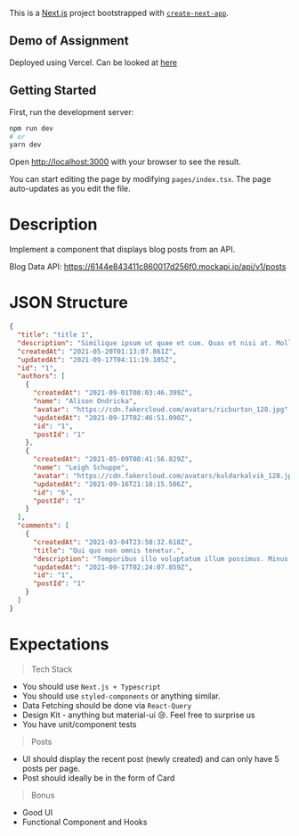 This is a [Next.js](https://nextjs.org/) project bootstrapped with [`create-next-app`](https://github.com/vercel/next.js/tree/canary/packages/create-next-app).

## Demo of Assignment 

Deployed using Vercel. Can be looked at [here](https://tactable-interview-kavinjey1.vercel.app/)

## Getting Started

First, run the development server:

```bash
npm run dev
# or
yarn dev
```

Open [http://localhost:3000](http://localhost:3000) with your browser to see the result.

You can start editing the page by modifying `pages/index.tsx`. The page auto-updates as you edit the file.

# Description

Implement a component that displays blog posts from an API.

Blog Data API:
https://6144e843411c860017d256f0.mockapi.io/api/v1/posts

# JSON Structure

```json
{
  "title": "title 1",
  "description": "Similique ipsum ut quae et cum. Quas et nisi at. Mollitia dolor quo dolores quia dolorem quam harum aut quis. Est enim vitae voluptate aliquid eligendi quia est doloremque.",
  "createdAt": "2021-05-20T01:13:07.861Z",
  "updatedAt": "2021-09-17T04:11:19.105Z",
  "id": "1",
  "authors": [
    {
      "createdAt": "2021-09-01T08:03:46.399Z",
      "name": "Alison Ondricka",
      "avatar": "https://cdn.fakercloud.com/avatars/ricburton_128.jpg",
      "updatedAt": "2021-09-17T02:46:51.090Z",
      "id": "1",
      "postId": "1"
    },
    {
      "createdAt": "2021-05-09T08:41:56.829Z",
      "name": "Leigh Schuppe",
      "avatar": "https://cdn.fakercloud.com/avatars/kuldarkalvik_128.jpg",
      "updatedAt": "2021-09-16T21:18:15.506Z",
      "id": "6",
      "postId": "1"
    }
  ],
  "comments": [
    {
      "createdAt": "2021-03-04T23:50:32.618Z",
      "title": "Qui quo non omnis tenetur.",
      "description": "Temporibus illo voluptatum illum possimus. Minus laudantium eum. Corrupti provident blanditiis qui sed aperiam ut totam. Cupiditate autem dolor pariatur commodi. Nesciunt incidunt vero repellat reiciendis.",
      "updatedAt": "2021-09-17T02:24:07.859Z",
      "id": "1",
      "postId": "1"
    }
  ]
}
```

# Expectations

> Tech Stack

- You should use `Next.js + Typescript`
- You should use `styled-components` or anything similar.
- Data Fetching should be done via `React-Query`
- Design Kit - anything but material-ui 😢. Feel free to surprise us
- You have unit/component tests

> Posts

- UI should display the recent post (newly created) and can only have 5 posts per page.
- Post should ideally be in the form of Card

> Bonus

- Good UI
- Functional Component and Hooks
